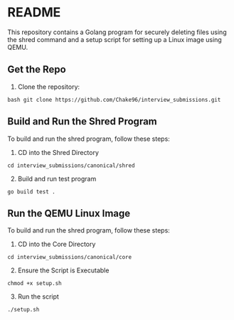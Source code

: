# README

This repository contains a Golang program for securely deleting files using the shred command and a setup script for setting up a Linux image using QEMU.

## Get the Repo


1. Clone the repository:

```
bash git clone https://github.com/Chake96/interview_submissions.git
```

## Build and Run the Shred Program

To build and run the shred program, follow these steps:

1. CD into the Shred Directory

```
cd interview_submissions/canonical/shred
```

2. Build and run test program

```
go build test .
```



## Run the QEMU Linux Image

To build and run the shred program, follow these steps:

1. CD into the Core Directory

```
cd interview_submissions/canonical/core
```
2. Ensure the Script is Executable
```
chmod +x setup.sh
```

3. Run the script

```
./setup.sh
```